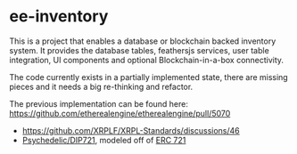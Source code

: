 # ee-inventory

This is a project that enables a database or blockchain backed inventory system. 
It provides the database tables, feathersjs services, user table integration, UI 
components and optional Blockchain-in-a-box connectivity.

The code currently exists in a partially implemented state, there are missing 
pieces and it needs a big re-thinking and refactor.

The previous implementation can be found here: 
https://github.com/etherealengine/etherealengine/pull/5070

* https://github.com/XRPLF/XRPL-Standards/discussions/46
* [Psychedelic/DIP721](https://github.com/Psychedelic/DIP721), modeled off of
  [ERC 721](https://ethereum.org/en/developers/docs/standards/tokens/erc-721/)
